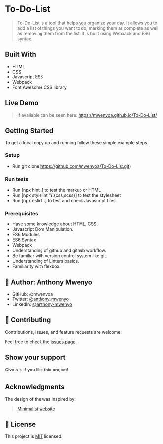 # To-Do-List
> To-Do-List is a tool that helps you organize your day. It allows you to add a list of things you want to do, marking them as complete as well as removing them from the list. It is built using Webpack and ES6 syntax.
## Built With

- HTML
- CSS
- Javascript ES6
- Webpack
- Font Awesome CSS library

## Live Demo
> If available can be seen here: https://mwenyoa.github.io/To-Do-List/
## Getting Started
To get a local copy up and running follow these simple example steps.

### Setup
- Run git clone(https://github.com/mwenyoa/To-Do-List.git) 

### Run tests
- Run [npx hint .] to test the markup or HTML
- Run [npx stylelint "**/**.{css,scss}] to test the stylesheet
- Run [npx eslint .] to test and check Javascript files.

### Prerequisites
- Have some knowledge about HTML, CSS.
- Javascript Dom Manipulation.
- ES6 Modules
- ES6 Syntax
- Webpack
- Understanding of github and github workflow.
- Be familiar with version control system like git.
- Understanding of Linters basics.
- Familiarity with flexbox.

## 👤 Author: **Anthony Mwenyo**

- GitHub: [@mwenyoa](https://github.com/mwenyoa)
- Twitter: [@anthony_mwenyo](https://twitter.com/anthony_mwenyo)
- LinkedIn: [@anthony-mwenyo](https://www.linkedin.com/in/anthony-mwenyo-710318131/)


## 🤝 Contributing

Contributions, issues, and feature requests are welcome!

Feel free to check the [issues page](../../issues/).

## Show your support

Give a ⭐️ if you like this project!

## Acknowledgments
 The design of the was inspired by:
 > <a href="https://web.archive.org/web/20180320194056/http://www.getminimalist.com:80/">Minimalist website</a>

## 📝 License

This project is [MIT](./MIT.md) licensed.
